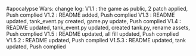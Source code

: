 #apocalypse Wars:
change log:
V1.1 : the game as public, 2 patch applied, Push complied
V1.2 : README added, Push complied
V1.3 : README updated, tank_event.py created, game.py update, Push complied
V1.4 : README updated, tank_event.py updated, created tank.py, rename assets, Push complied
V1.5 : README updated, all fill updated, Push complied
V1.5.2 : README updated, Push complied
V1.5.3 : README updated, tank updated, Push complied
